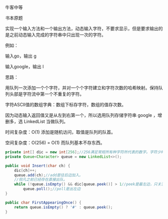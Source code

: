 牛客中等

书本原题



实现一个输入方法和一个输出方法，动态输入字符，不要求显示，但是要求输出的是之前动态输入完成的字符串中只出现一次的字符。



例如：

输入go，输出 g

输入google，输出 l



思路：

用队列一次添加一个个字符，并对一个个字符建立和字符次数的哈希映射。保持队列头部是字符流中第一个不重复的字符。



字符ASCII值的数组字典：数组下标存字符，数组的值存次数。

因为动态输入返回值又是从左到右第一个，所以选用队列存储字符串 google ，增删多，选 LinkedList 当做队列。



时间复杂度：O(1) 添加是随机访问，取值是队列的队首。

空间复杂度：O(256) = O(1)  而队列基本不存东西。

````java
private int[] dic = new int[256];//256满足常规所有种字符所代表的数字。字符少时int换byte也可以。
private Queue<Character> queue = new LinkedList<>();

public void Insert(char ch) {
    dic[ch]++;
    queue.add(ch);//add是往后边加入。
    //但凡之前已经存在直接出队。
    while (!queue.isEmpty() && dic[queue.peek()] > 1//peek是最左边，只关注队头元素。
        queue.poll();//poll是出左边
}

public char FirstAppearingOnce() {
    return queue.isEmpty() ? '#' : queue.peek();
}
````



